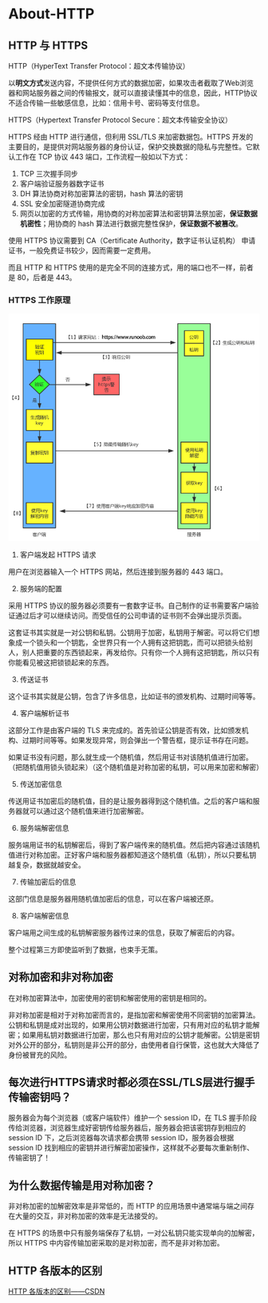 # About-HTTP

## HTTP 与 HTTPS

HTTP（HyperText Transfer Protocol：超文本传输协议）

以**明文方式**发送内容，不提供任何方式的数据加密，如果攻击者截取了Web浏览器和网站服务器之间的传输报文，就可以直接读懂其中的信息，因此，HTTP协议不适合传输一些敏感信息，比如：信用卡号、密码等支付信息。

HTTPS（Hypertext Transfer Protocol Secure：超文本传输安全协议）

HTTPS 经由 HTTP 进行通信，但利用 SSL/TLS 来加密数据包。HTTPS 开发的主要目的，是提供对网站服务器的身份认证，保护交换数据的隐私与完整性。它默认工作在 TCP 协议 443 端口，工作流程一般如以下方式：

1. TCP 三次握手同步
2. 客户端验证服务器数字证书
3. DH 算法协商对称加密算法的密钥，hash 算法的密钥
4. SSL 安全加密隧道协商完成
5. 网页以加密的方式传输，用协商的对称加密算法和密钥算法祭加密，**保证数据机密性**；用协商的 hash 算法进行数据完整性保护，**保证数据不被篡改**。

使用 HTTPS 协议需要到 CA（Certificate Authority，数字证书认证机构） 申请证书，一般免费证书较少，因而需要一定费用。

而且 HTTP 和 HTTPS 使用的是完全不同的连接方式，用的端口也不一样，前者是 80，后者是 443。

### HTTPS 工作原理

![](./image/2022-04-28-11-30-22.png)

1. 客户端发起 HTTPS 请求

用户在浏览器输入一个 HTTPS 网站，然后连接到服务器的 443 端口。

2. 服务端的配置

采用 HTTPS 协议的服务器必须要有一套数字证书。自己制作的证书需要客户端验证通过后才可以继续访问。而受信任的公司申请的证书则不会弹出提示页面。

这套证书其实就是一对公钥和私钥。公钥用于加密，私钥用于解密。可以将它们想象成一个锁头和一个钥匙，全世界只有一个人拥有这把钥匙，而可以把锁头给别人，别人把重要的东西锁起来，再发给你。只有你一个人拥有这把钥匙，所以只有你能看见被这把锁锁起来的东西。

3. 传送证书

这个证书其实就是公钥，包含了许多信息，比如证书的颁发机构、过期时间等等。

4. 客户端解析证书

这部分工作是由客户端的 TLS 来完成的。首先验证公钥是否有效，比如颁发机构、过期时间等等。如果发现异常，则会弹出一个警告框，提示证书存在问题。

如果证书没有问题，那么就生成一个随机值，然后用证书对该随机值进行加密。（把随机值用锁头锁起来）（这个随机值是对称加密的私钥，可以用来加密和解密）

5. 传送加密信息

传送用证书加密后的随机值，目的是让服务器得到这个随机值。之后的客户端和服务器就可以通过这个随机值来进行加密解密。

6. 服务端解密信息

服务端用证书的私钥解密后，得到了客户端传来的随机值。然后把内容通过该随机值进行对称加密。正好客户端和服务器都知道这个随机值（私钥），所以只要私钥越复杂，数据就越安全。

7. 传输加密后的信息

这部门信息是服务器用随机值加密后的信息，可以在客户端被还原。

8. 客户端解密信息

客户端用之间生成的私钥解密服务器传过来的信息，获取了解密后的内容。

整个过程第三方即使监听到了数据，也束手无策。

## 对称加密和非对称加密

在对称加密算法中，加密使用的密钥和解密使用的密钥是相同的。

非对称加密是相对于对称加密而言的，是指加密和解密使用不同密钥的加密算法。公钥和私钥是成对出现的，如果用公钥对数据进行加密，只有用对应的私钥才能解密；如果用私钥对数据进行加密，那么也只有用对应的公钥才能解密。公钥是密钥对外公开的部分，私钥则是非公开的部分，由使用者自行保管，这也就大大降低了身份被冒充的风险。

## 每次进行HTTPS请求时都必须在SSL/TLS层进行握手传输密钥吗？

服务器会为每个浏览器（或客户端软件）维护一个 session ID，在 TLS 握手阶段传给浏览器，浏览器生成好密钥传给服务器后，服务器会把该密钥存到相应的 session ID 下，之后浏览器每次请求都会携带 session ID，服务器会根据 session ID 找到相应的密钥并进行解密加密操作，这样就不必要每次重新制作、传输密钥了！

## 为什么数据传输是用对称加密？

非对称加密的加解密效率是非常低的，而 HTTP 的应用场景中通常端与端之间存在大量的交互，非对称加密的效率是无法接受的。

在 HTTPS 的场景中只有服务端保存了私钥，一对公私钥只能实现单向的加解密，所以 HTTPS 中内容传输加密采取的是对称加密，而不是非对称加密。

## HTTP 各版本的区别

[HTTP 各版本的区别——CSDN](https://blog.csdn.net/qq_40860852/article/details/93632106)